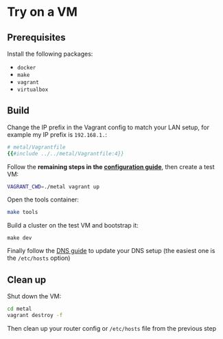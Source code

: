 # Try on a VM

## Prerequisites

Install the following packages:

- `docker`
- `make`
- `vagrant`
- `virtualbox`

## Build

Change the IP prefix in the Vagrant config to match your LAN setup, for example my IP prefix is `192.168.1.`:

```ruby
# metal/Vagrantfile
{{#include ../../metal/Vagrantfile:4}}
```

Follow the **remaining steps in the [configuration guide](./deployment/configuration.md)**, then create a test VM:

```sh
VAGRANT_CWD=./metal vagrant up
```

Open the tools container:

```sh
make tools
```

Build a cluster on the test VM and bootstrap it:

```
make dev
```

Finally follow the [DNS guide](./deployment/dns.md) to update your DNS setup (the easiest one is the `/etc/hosts` option)

## Clean up

Shut down the VM:

```sh
cd metal
vagrant destroy -f
```

Then clean up your router config or `/etc/hosts` file from the previous step

